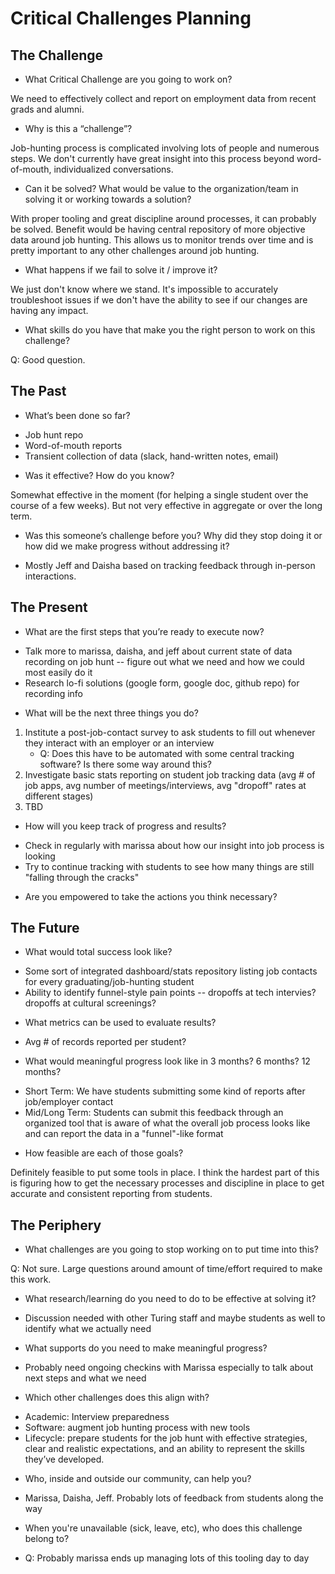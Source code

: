 # Critical Challenges Planning

## The Challenge

* What Critical Challenge are you going to work on?

We need to effectively collect and report on employment data from recent grads and alumni.

* Why is this a “challenge”?

Job-hunting process is complicated involving lots of people and numerous
steps. We don't currently have great insight into this process beyond
word-of-mouth, individualized conversations.

* Can it be solved? What would be value to the organization/team in solving it or working towards a solution?

With proper tooling and great discipline around processes,
it can probably be solved. Benefit would be having central repository of
more objective data around job hunting. This allows us to monitor trends
over time and is pretty important to any other challenges around job
hunting.

* What happens if we fail to solve it / improve it?

We just don't know where we stand. It's impossible to accurately
troubleshoot issues if we don't have the ability to see if our changes
are having any impact.

* What skills do you have that make you the right person to work on this challenge?

Q: Good question.

## The Past

* What’s been done so far?

- Job hunt repo
- Word-of-mouth reports
- Transient collection of data (slack, hand-written notes, email)

* Was it effective? How do you know?

Somewhat effective in the moment (for helping a single student over the
course of a few weeks). But not very effective in aggregate or over the
long term.

* Was this someone’s challenge before you? Why did they stop doing it or how did we make progress without addressing it?

- Mostly Jeff and Daisha based on tracking feedback through in-person
  interactions.

## The Present

* What are the first steps that you’re ready to execute now?

- Talk more to marissa, daisha, and jeff about current state of data
  recording on job hunt -- figure out what we need and how we could most
  easily do it
- Research lo-fi solutions (google form, google doc, github repo) for
  recording info

* What will be the next three things you do?

1. Institute a post-job-contact survey to ask students to fill out
   whenever they interact with an employer or an interview
   - Q: Does this have to be automated with some central tracking software? Is there some way around this?
2. Investigate basic stats reporting on student job tracking data (avg #
   of job apps, avg number of meetings/interviews, avg "dropoff" rates
   at different stages)
3. TBD

* How will you keep track of progress and results?

- Check in regularly with marissa about how our insight into job process
  is looking
- Try to continue tracking with students to see how many things are
  still "falling through the cracks"

* Are you empowered to take the actions you think necessary?

## The Future

* What would total success look like?

- Some sort of integrated dashboard/stats repository listing job
  contacts for every graduating/job-hunting student
- Ability to identify funnel-style pain points -- dropoffs at tech
  intervies? dropoffs at cultural screenings?

* What metrics can be used to evaluate results?

- Avg # of records reported per student?

* What would meaningful progress look like in 3 months? 6 months? 12 months?

- Short Term: We have students submitting some kind of reports after
  job/employer contact
- Mid/Long Term: Students can submit this feedback through an organized
  tool that is aware of what the overall job process looks like and can
  report the data in a "funnel"-like format

* How feasible are each of those goals?

Definitely feasible to put some tools in place. I think the hardest part
of this is figuring how to get the necessary processes and discipline in
place to get accurate and consistent reporting from students.

## The Periphery

* What challenges are you going to stop working on to put time into this?

Q: Not sure. Large questions around amount of time/effort required to
make this work.

* What research/learning do you need to do to be effective at solving it?

- Discussion needed with other Turing staff and maybe students as well
  to identify what we actually need

* What supports do you need to make meaningful progress?

- Probably need ongoing checkins with Marissa especially to talk about
  next steps and what we need

* Which other challenges does this align with?

- Academic: Interview preparedness
- Software: augment job hunting process with new tools
- Lifecycle:  prepare students for the job hunt with effective strategies, clear and realistic expectations, and an ability to represent the skills they’ve developed.

* Who, inside and outside our community, can help you?

- Marissa, Daisha, Jeff. Probably lots of feedback from students along
  the way

* When you're unavailable (sick, leave, etc), who does this challenge belong to?

- Q: Probably marissa ends up managing lots of this tooling day to day
